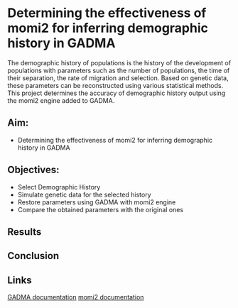 # Determining the effectiveness of momi2 for inferring demographic history in GADMA

The demographic history of populations is the history of the development of populations with parameters such as the number of populations, the time of their separation, the rate of migration and selection. Based on genetic data, these parameters can be reconstructed using various statistical methods.
This project determines the accuracy of demographic history output using the momi2 engine added to GADMA.


## Aim:
- Determining the effectiveness of momi2 for inferring demographic history in GADMA

## Objectives:
- Select Demographic History
- Simulate genetic data for the selected history
- Restore parameters using GADMA with momi2 engine
- Compare the obtained parameters with the original ones

## Results

## Сonclusion

## Links
[GADMA documentation](https://gadma.readthedocs.io/en/latest/)
[momi2 documentation](https://momi2.readthedocs.io/en/latest/)
